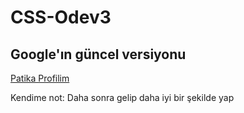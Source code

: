 # CSS-Odev3

## Google'ın güncel versiyonu

[Patika Profilim](https://app.patika.dev/onefourthreebb)

Kendime not: Daha sonra gelip daha iyi bir şekilde yap
